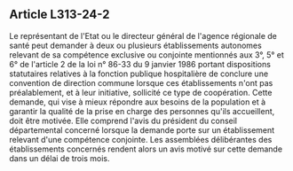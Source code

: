 ## Article L313-24-2

Le représentant de l'Etat ou le directeur général de l'agence régionale de santé peut demander à deux ou
plusieurs établissements autonomes relevant de sa compétence exclusive ou conjointe mentionnés aux 3°, 5°
et 6° de l'article 2 de la loi n° 86-33 du 9 janvier 1986 portant dispositions statutaires relatives à la fonction
publique hospitalière de conclure une convention de direction commune lorsque ces établissements n'ont pas
préalablement, et à leur initiative, sollicité ce type de coopération. Cette demande, qui vise à mieux répondre
aux besoins de la population et à garantir la qualité de la prise en charge des personnes qu'ils accueillent, doit
être motivée. Elle comprend l'avis du président du conseil départemental concerné lorsque la demande porte
sur un établissement relevant d'une compétence conjointe. Les assemblées délibérantes des établissements
concernés rendent alors un avis motivé sur cette demande dans un délai de trois mois.


